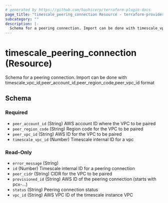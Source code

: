 ```yaml
---
# generated by https://github.com/hashicorp/terraform-plugin-docs
page_title: "timescale_peering_connection Resource - terraform-provider-timescale"
subcategory: ""
description: |-
  Schema for a peering connection. Import can be done with timescale_vpc_id,peer_account_id,peer_region_code,peer_vpc_id format
---
```


# timescale_peering_connection (Resource)

Schema for a peering connection. Import can be done with timescale_vpc_id,peer_account_id,peer_region_code,peer_vpc_id format



<!-- schema generated by tfplugindocs -->
## Schema

### Required

- `peer_account_id` (String) AWS account ID where the VPC to be paired
- `peer_region_code` (String) Region code for the VPC to be paired
- `peer_vpc_id` (String) AWS ID for the VPC to be paired
- `timescale_vpc_id` (Number) Timescale internal ID for a vpc

### Read-Only

- `error_message` (String)
- `id` (Number) Timescale internal ID for a peering connection
- `peer_cidr` (String) CIDR for the VPC to be paired
- `provisioned_id` (String) AWS ID of the peering connection (starts with pcx-...)
- `status` (String) Peering connection status
- `vpc_id` (String) AWS VPC ID of the timescale instance VPC
